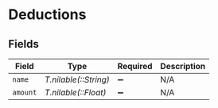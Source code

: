 # Deductions


## Fields

| Field                 | Type                  | Required              | Description           |
| --------------------- | --------------------- | --------------------- | --------------------- |
| `name`                | *T.nilable(::String)* | :heavy_minus_sign:    | N/A                   |
| `amount`              | *T.nilable(::Float)*  | :heavy_minus_sign:    | N/A                   |